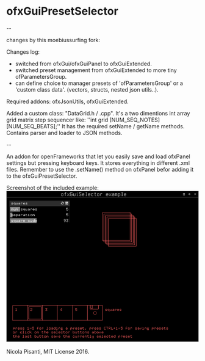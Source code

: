 ofxGuiPresetSelector
==============

--

changes by this moebiussurfing fork:

Changes log:
+ switched from ofxGui/ofxGuiPanel to ofxGuiExtended.
+ switched preset management from ofxGuiExtended to more tiny ofParametersGroup.
+ can define choice to manager presets of 'ofParametersGroup' or a 'custom class data'. (vectors, structs, nested json utils..).

Required addons: ofxJsonUtils, ofxGuiExtended.

Added a custom class: "DataGrid.h / .cpp". 
It's a two dimentions int array grid matrix step sequencer like:
''int grid [NUM_SEQ_NOTES][NUM_SEQ_BEATS];''
It has the required setName / getName methods. 
Contains parser and loader to JSON methods.

--

An addon for openFrameworks that let you easily save and load ofxPanel settings but pressing keyboard keys. It stores everything in different .xml files. Remember to use the .setName() method on ofxPanel befor adding it to the ofxGuiPresetSelector.

Screenshot of the included example:
![example](example.png?raw=true "example")

Nicola Pisanti, MIT License 2016.

